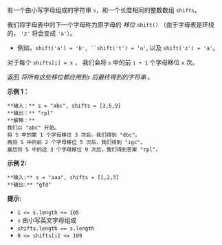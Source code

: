 有一个由小写字母组成的字符串 `s`，和一个长度相同的整数数组 `shifts`。

我们将字母表中的下一个字母称为原字母的 _移位_  `shift()` （由于字母表是环绕的， `'z'` 将会变成 `'a'`）。

  * 例如，`shift('a') = 'b', ``shift('t') = 'u'`, 以及 `shift('z') = 'a'`。

对于每个 `shifts[i] = x` ， 我们会将 `s` 中的前 `i + 1` 个字母移位 `x` 次。

返回 _将所有这些移位都应用到`s` 后最终得到的字符串_ 。



**示例 1：**

    
    
    **输入：** s = "abc", shifts = [3,5,9]
    **输出：** "rpl"
    **解释：**
    我们以 "abc" 开始。
    将 S 中的第 1 个字母移位 3 次后，我们得到 "dbc"。
    再将 S 中的前 2 个字母移位 5 次后，我们得到 "igc"。
    最后将 S 中的这 3 个字母移位 9 次后，我们得到答案 "rpl"。
    

**示例 2:**

    
    
    **输入:** s = "aaa", shifts = [1,2,3]
    **输出:** "gfd"
    



**提示:**

  * `1 <= s.length <= 105`
  * `s` 由小写英文字母组成
  * `shifts.length == s.length`
  * `0 <= shifts[i] <= 109`

​​​​​​


